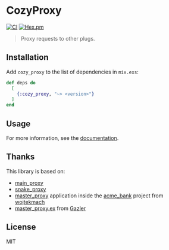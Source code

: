 # CozyProxy

[![CI](https://github.com/cozy-elixir/cozy_proxy/actions/workflows/ci.yml/badge.svg)](https://github.com/cozy-elixir/cozy_proxy/actions/workflows/ci.yml)
[![Hex.pm](https://img.shields.io/hexpm/v/cozy_proxy.svg)](https://hex.pm/packages/cozy_proxy)

> Proxy requests to other plugs.

## Installation

Add `cozy_proxy` to the list of dependencies in `mix.exs`:

```elixir
def deps do
  [
    {:cozy_proxy, "~> <version>"}
  ]
end
```

## Usage

For more information, see the [documentation](https://hexdocs.pm/cozy_proxy/CozyProxy).

## Thanks

This library is based on:

- [main_proxy](https://github.com/Main-Proxy/main_proxy)
- [snake_proxy](https://github.com/evadne/snake/tree/master/apps/snake_proxy)
- [master_proxy](https://github.com/wojtekmach/acme_bank/tree/master/apps/master_proxy) application inside the [acme_bank](https://github.com/wojtekmach/acme_bank) project from [wojtekmach](https://github.com/wojtekmach)
- [master_proxy.ex](https://gist.github.com/Gazler/fe7ed5dc598250002dfe) from [Gazler](https://github.com/Gazler)

## License

MIT
